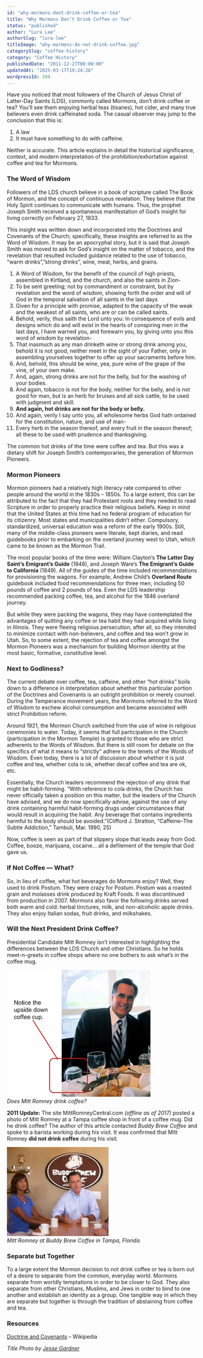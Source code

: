 ```yaml
---
id: "why-mormons-dont-drink-coffee-or-tea"
title: "Why Mormons Don’t Drink Coffee or Tea"
status: "published"
author: "Lura Lee"
authorSlug: "lura-lee"
titleImage: "why-mormons-do-not-drink-coffee.jpg"
categorySlug: "coffee-history"
category: "Coffee History"
publishedDate: "2011-12-27T08:00:00"
updatedAt: "2025-03-17T19:24:26"
wordpressId: 394
---
```


Have you noticed that most followers of the Church of Jesus Christ of Latter-Day Saints (LDS), commonly called Mormons, don’t drink coffee or tea? You’ll see them enjoying herbal teas (tisanes), hot cider, and many true believers even drink caffeinated soda. The casual observer may jump to the conclusion that this is:

1.  A law
2.  It must have something to do with caffeine.

Neither is accurate. This article explains in detail the historical significance, context, and modern interpretation of the prohibition/exhortation against coffee and tea for Mormons.

### The Word of Wisdom

Followers of the LDS church believe in a book of scripture called The Book of Mormon, and the concept of continuous revelation. They believe that the Holy Spirit continues to communicate with humans. Thus, the prophet Joseph Smith received a spontaneous manifestation of God’s insight for living correctly on February 27, 1833.

This insight was written down and incorporated into the Doctrines and Covenants of the Church; specifically, these insights are referred to as the Word of Wisdom. It may be an apocryphal story, but it is said that Joseph Smith was moved to ask for God’s insight on the matter of tobacco, and the revelation that resulted included guidance related to the use of tobacco, “warm drinks”,”strong drinks”, wine, meat, herbs, and grains.

1.  A Word of Wisdom, for the benefit of the council of high priests, assembled in Kirtland, and the church, and also the saints in Zion-
2.  To be sent greeting; not by commandment or constraint, but by revelation and the word of wisdom, showing forth the order and will of God in the temporal salvation of all saints in the last days
3.  Given for a principle with promise, adapted to the capacity of the weak and the weakest of all saints, who are or can be called saints.
4.  Behold, verily, thus saith the Lord unto you: In consequence of evils and designs which do and will exist in the hearts of conspiring men in the last days, I have warned you, and forewarn you, by giving unto you this word of wisdom by revelation-
5.  That inasmuch as any man drinketh wine or strong drink among you, behold it is not good, neither meet in the sight of your Father, only in assembling yourselves together to offer up your sacraments before him.
6.  And, behold, this should be wine, yea, pure wine of the grape of the vine, of your own make.
7.  And, again, strong drinks are not for the belly, but for the washing of your bodies.
8.  And again, tobacco is not for the body, neither for the belly, and is not good for man, but is an herb for bruises and all sick cattle, to be used with judgment and skill.
9.  **And again, hot drinks are not for the body or belly.**
10.  And again, verily I say unto you, all wholesome herbs God hath ordained for the constitution, nature, and use of man-
11.  Every herb in the season thereof, and every fruit in the season thereof; all these to be used with prudence and thanksgiving.

The common hot drinks of the time were coffee and tea. But this was a dietary shift for Joseph Smith’s contemporaries, the generation of Mormon Pioneers.

### Mormon Pioneers

Mormon pioneers had a relatively high literacy rate compared to other people around the world in the 1830s – 1850s. To a large extent, this can be attributed to the fact that they had Protestant roots and they needed to read Scripture in order to properly practice their religious beliefs. Keep in mind that the United States at this time had no federal program of education for its citizenry. Most states and municipalities didn’t either. Compulsory, standardized, universal education was a reform of the early 1900s. Still, many of the middle-class pioneers were literate, kept diaries, and read guidebooks prior to embarking on the overland journey west to Utah, which came to be known as the Mormon Trail.

The most popular books of the time were: William Clayton’s **The Latter Day Saint’s Emigrant’s Guide** (1848), and Joseph Ware’s **The Emigrant’s Guide to California** (1849). All of the guides of the time included recommendations for provisioning the wagons. For example, Andrew Child’s **Overland Route** guidebook included food recommendations for three men, including 50 pounds of coffee and 2 pounds of tea. Even the LDS leadership recommended packing coffee, tea, and alcohol for the 1846 overland journey.

But while they were packing the wagons, they may have contemplated the advantages of quitting any coffee or tea habit they had acquired while living in Illinois. They were fleeing religious persecution, after all, so they intended to minimize contact with non-believers, and coffee and tea won’t grow in Utah. So, to some extent, the rejection of tea and coffee amongst the Mormon Pioneers was a mechanism for building Mormon identity at the most basic, formative, constitutive level.

### Next to Godliness?

The current debate over coffee, tea, caffeine, and other “hot drinks” boils down to a difference in interpretation about whether this particular portion of the Doctrines and Covenants is an outright prohibition or merely counsel. During the Temperance movement years, the Mormons referred to the Word of Wisdom to eschew alcohol consumption and became associated with strict Prohibition reform.

Around 1921, the Mormon Church switched from the use of wine in religious ceremonies to water. Today, it seems that full participation in the Church (participation in the Mormon Temple) is granted to those who are strict adherents to the Words of Wisdom. But there is still room for debate on the specifics of what it means to “strictly” adhere to the tenets of the Words of Wisdom. Even today, there is a lot of discussion about whether it is just coffee and tea, whether cola is ok, whether decaf coffee and tea are ok, etc.

Essentially, the Church leaders recommend the rejection of any drink that might be habit-forming. “With reference to cola drinks, the Church has never officially taken a position on this matter, but the leaders of the Church have advised, and we do now specifically advise, against the use of any drink containing harmful habit-forming drugs under circumstances that would result in acquiring the habit. Any beverage that contains ingredients harmful to the body should be avoided.”(Clifford J. Stratton, “Caffeine–The Subtle Addiction,” Tambuli, Mar. 1990, 25)

Now, coffee is seen as part of that slippery slope that leads away from God. Coffee, booze, marijuana, cocaine… all a defilement of the temple that God gave us.

### If Not Coffee — What?

So, in lieu of coffee, what hot beverages do Mormons enjoy? Well, they used to drink Postum. They were crazy for Postum. Postum was a roasted grain and molasses drink produced by Kraft Foods. It was discontinued from production in 2007. Mormons also favor the following drinks served both warm and cold: herbal tinctures, milk, and non-alcoholic apple drinks. They also enjoy Italian sodas, fruit drinks, and milkshakes.

### Will the Next President Drink Coffee?

Presidential Candidate Mitt Romney isn’t interested in highlighting the differences between the LDS Church and other Christians. So he holds meet-n-greets in coffee shops where no one bothers to ask what’s in the coffee mug.

![Mitt Romney coffee](MittRomney1.jpg)  
*Does Mitt Romney drink coffee?*

**2011 Update:** The site MittRomneyCentral.com *(offline as of 2017)* posted a photo of Mitt Romney at a Tampa coffee shop in front of a coffee mug. Did he drink coffee? The author of this article contacted *Buddy Brew Coffee* and spoke to a barista working during his visit. It was confirmed that Mitt Romney **did not drink coffee** during his visit.

![Mitt Romney at Buddy Brew](romney-buddy-coffee.jpg)  
*Mitt Romney at Buddy Brew Coffee in Tampa, Florida.*

### Separate but Together

To a large extent the Mormon decision to not drink coffee or tea is born out of a desire to separate from the common, everyday world. Mormons separate from worldly temptations in order to be closer to God. They also separate from other Christians, Muslims, and Jews in order to bind to one another and establish an identity as a group. One tangible way in which they are separate but together is through the tradition of abstaining from coffee and tea.

### Resources

[Doctrine and Covenants](https://en.wikipedia.org/wiki/Doctrine_and_Covenants) – Wikipedia

*Title Photo by [Jesse Gardner](https://unsplash.com/@plasticmind)*